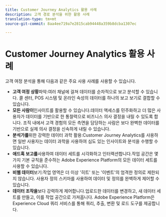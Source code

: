 ```yaml
---
title: Customer Journey Analytics 활용 사례
description: 고객 경로 분석을 위한 활용 사례
translation-type: tm+mt
source-git-commit: 8aa4ee719a7e2815cab94448a359b8dcba1307ec

---
```



# Customer Journey Analytics 활용 사례

고객 여정 분석을 통해 다음과 같은 주요 사용 사례를 사용할 수 있습니다.

* **고객 여정 상황**&#x200B;파악:여러 채널에 걸쳐 데이터를 순차적으로 보고 분석할 수 있습니다. 콜 센터, POS 시스템 및 온라인 속성의 데이터를 하나의 보고 보기로 결합할 수 있습니다.
* **모든 사람이**&#x200B;인사이트를 활용할 수 있습니다.데이터 액세스를 민주화하고 더 많은 사용자가 데이터를 기반으로 한 통찰력으로 비즈니스 의사 결정을 내릴 수 있도록 합니다. 조직 내에서 고객 경험의 모든 측면을 담당하는 사람은 보다 완벽한 데이터를 기반으로 실제 의사 결정을 신속하게 내릴 수 있습니다.
* **분석가를**&#x200B;위한 강력한 데이터 과학 활용:Customer Journey Analytics를 사용하면 일반 사용자는 데이터 과학을 사용하여 심도 있는 인사이트와 분석을 수행할 수 있습니다.
* **애드혹 보고를**&#x200B;사용하여 데이터 세트를 시각화하고 인터랙션합니다.작업 공간은 몇 가지 기본 규칙을 준수하는 Adobe Experience Platform의 모든 데이터 세트를 사용할 수 있습니다.
* **비웹 데이터**&#x200B;보기:작업 영역은 더 이상 &#39;히트&#39; 또는 &#39;이벤트&#39;의 엄격한 정의로 제한되지 않습니다. 사용자 정의 스키마를 사용하여 데이터 및 정의를 완벽하게 제어할 수 있습니다.
* **데이터 조작을**&#x200B;보다 강력하게 제어합니다.업로드한 데이터를 변경하고, 새 데이터 세트를 만들고, 이를 작업 공간으로 가져옵니다. Adobe Experience Platform은 Experience Cloud 쿼리 서비스를 통해 쿼리, 추출, 변환 및 로드 도구를 제공합니다.
